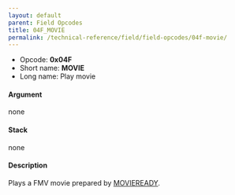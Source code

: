 ```yaml
---
layout: default
parent: Field Opcodes
title: 04F_MOVIE
permalink: /technical-reference/field/field-opcodes/04f-movie/
---
```


-   Opcode: **0x04F**
-   Short name: **MOVIE**
-   Long name: Play movie

#### Argument

none

#### Stack

none

#### Description

Plays a FMV movie prepared by [MOVIEREADY](0A3_MOVIEREADY).
